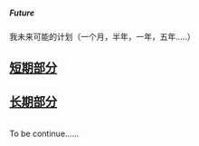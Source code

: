 ##### Future
我未来可能的计划（一个月，半年，一年，五年.....）


## [短期部分](https://github.com/yanboishere/Future/blob/master/All/recent.md)
## [长期部分](https://github.com/yanboishere/Future/blob/master/All/long%20term.md)
<br>
To be continue......
